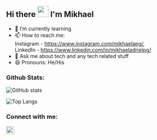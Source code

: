 ## Hi there <img src="https://raw.githubusercontent.com/MartinHeinz/MartinHeinz/master/wave.gif" width="30px"> I'm Mikhael 

- 🌱 I’m currently learning 
- 📫 How to reach me: 
  <br>Instagram - https://www.instagram.com/mikhaelapg/, 
  <br>LinkedIn - https://www.linkedin.com/in/mikhaeladrielpg/
- 💬 Ask me about tech and any tech related stuff
- 😄 Pronouns: He/His

### Github Stats:

![GitHub stats](https://github-readme-stats.vercel.app/api?username=MikhaelAdrielPratamaGana&show_icons=true&theme=tokyonight)

![Top Langs](https://github-readme-stats.vercel.app/api/top-langs/?username=MikhaelAdrielPratamaGana&theme=tokyonight)

### Connect with me: 
<img align="left" alt="codeSTACKr | LinkedIn" width="22px" src="https://cdn.jsdelivr.net/npm/simple-icons@v3/icons/linkedin.svg" />
